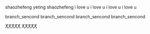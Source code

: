 shaozhefeng
yeting
shaozhefeng
i love u
i love u
i love u
i love u

branch_sencond
branch_sencond
branch_sencond
branch_sencond

ҲͦҲͦҲͦҲͦҲͦ
ҲͦҲͦҲͦҲͦҲͦ